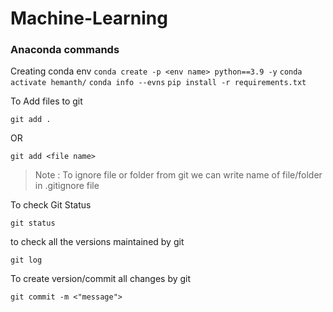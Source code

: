 # Machine-Learning
### Anaconda commands
Creating conda env 
    ```
    conda create -p <env name> python==3.9 -y
    ```
    ```
    conda activate hemanth/
    ```
    ```
    conda info --evns
    ```
    ```
    pip install -r requirements.txt
    ```

To Add files to git
```
git add .
```
OR
```
git add <file name>
```
> Note : To ignore file or folder from git we can write name of file/folder in .gitignore file

To check Git Status
```
git status
```
to check all the versions maintained by git
```
git log
```
To create version/commit all changes by git
```
git commit -m <"message">